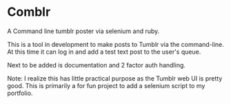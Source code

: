 Comblr
======

A Command line tumblr poster via selenium and ruby.

This is a tool in development to make posts to Tumblr via the command-line.
At this time it can log in and add a test text post to the user's queue.

Next to be added is documentation and 2 factor auth handling.

Note: I realize this has little practical purpose as the Tumblr web UI is pretty good.
This is primarily a for fun project to add a selenium script to my portfolio.
